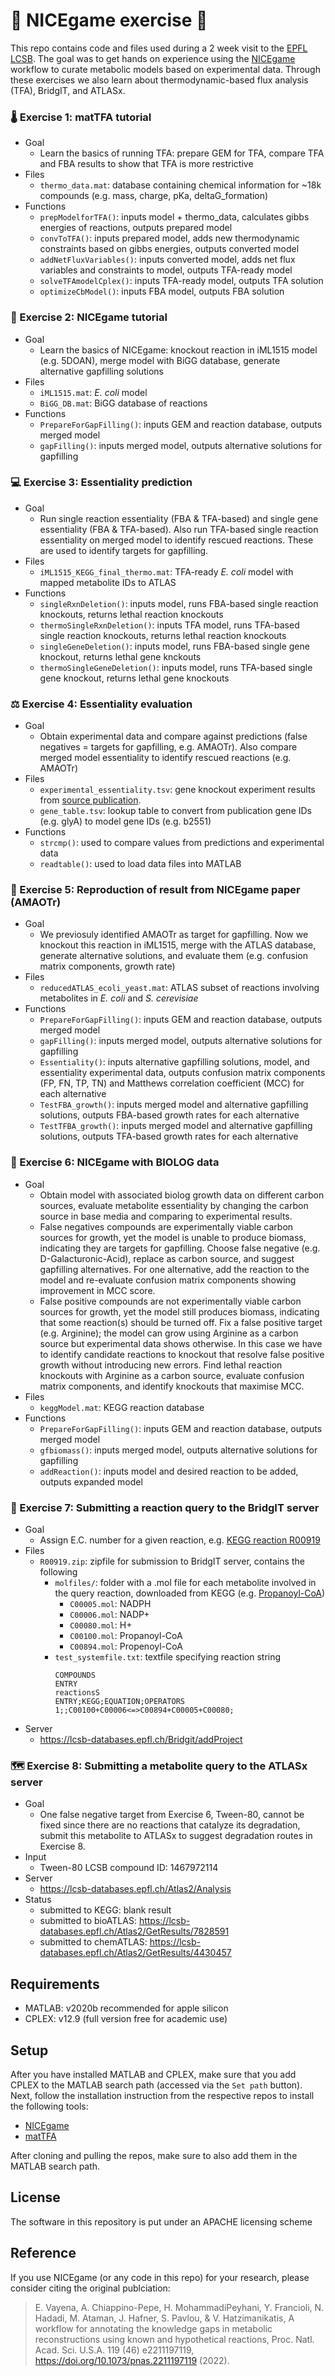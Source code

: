 # 🏓 NICEgame exercise 🏓

This repo contains code and files used during a 2 week visit to the [EPFL LCSB](https://www.epfl.ch/labs/lcsb/). The goal was to get hands on experience using the [NICEgame](https://www.pnas.org/doi/10.1073/pnas.2211197119) workflow to curate metabolic models based on experimental data. Through these exercises we also learn about thermodynamic-based flux analysis (TFA), BridgIT, and ATLASx.

### 🌡️ Exercise 1: matTFA tutorial
- Goal
  - Learn the basics of running TFA: prepare GEM for TFA, compare TFA and FBA results to show that TFA is more restrictive
- Files
  - `thermo_data.mat`: database containing chemical information for ~18k compounds (e.g. mass, charge, pKa, deltaG_formation)
- Functions
  - `prepModelforTFA()`: inputs model + thermo_data, calculates gibbs energies of reactions, outputs prepared model
  - `convToTFA()`: inputs prepared model, adds new thermodynamic constraints based on gibbs energies, outputs converted model
  - `addNetFluxVariables()`: inputs converted model, adds net flux variables and constraints to model, outputs TFA-ready model
  - `solveTFAmodelCplex()`: inputs TFA-ready model, outputs TFA solution
  - `optimizeCbModel()`: inputs FBA model, outputs FBA solution

### 🐤 Exercise 2: NICEgame tutorial
- Goal
  - Learn the basics of NICEgame: knockout reaction in iML1515 model (e.g. 5DOAN), merge model with BiGG database, generate alternative gapfilling solutions
- Files
  - `iML1515.mat`: *E. coli* model
  - `BiGG_DB.mat`: BiGG database of reactions
- Functions
  - `PrepareForGapFilling()`: inputs GEM and reaction database, outputs merged model
  - `gapFilling()`: inputs merged model, outputs alternative solutions for gapfilling

### 💻 Exercise 3: Essentiality prediction
- Goal
  - Run single reaction essentiality (FBA & TFA-based) and single gene essentiality (FBA & TFA-based). Also run TFA-based single reaction essentiality on merged model to identify rescued reactions. These are used to identify targets for gapfilling.
- Files
  - `iML1515_KEGG_final_thermo.mat`: TFA-ready *E. coli* model with mapped metabolite IDs to ATLAS
- Functions
  - `singleRxnDeletion()`: inputs model, runs FBA-based single reaction knockouts, returns lethal reaction knockouts
  - `thermoSingleRxnDeletion()`: inputs TFA model, runs TFA-based single reaction knockouts, returns lethal reaction knockouts
  - `singleGeneDeletion()`: inputs model, runs FBA-based single gene knockout, returns lethal gene knckouts
  - `thermoSingleGeneDeletion()`: inputs model, runs TFA-based single gene knockout, returns lethal gene knockouts

### ⚖️ Exercise 4: Essentiality evaluation
- Goal
  - Obtain experimental data and compare against predictions (false negatives = targets for gapfilling, e.g. AMAOTr). Also compare merged model essentiality to identify rescued reactions (e.g. AMAOTr)
- Files
  - `experimental_essentiality.tsv`: gene knockout experiment results from [source publication](https://journals.asm.org/doi/10.1128/mbio.02096-17).
  - `gene_table.tsv`: lookup table to convert from publication gene IDs (e.g. glyA) to model gene IDs (e.g. b2551)
- Functions
  - `strcmp()`: used to compare values from predictions and experimental data
  - `readtable()`: used to load data files into MATLAB
  
### 📑 Exercise 5: Reproduction of result from NICEgame paper (AMAOTr)
- Goal
  - We previosuly identified AMAOTr as target for gapfilling. Now we knockout this reaction in iML1515, merge with the ATLAS database, generate alternative solutions, and evaluate them (e.g. confusion matrix components, growth rate)
- Files
  - `reducedATLAS_ecoli_yeast.mat`: ATLAS subset of reactions involving metabolites in *E. coli* and *S. cerevisiae*
- Functions
  - `PrepareForGapFilling()`: inputs GEM and reaction database, outputs merged model
  - `gapFilling()`: inputs merged model, outputs alternative solutions for gapfilling 
  - `Essentiality()`:  inputs alternative gapfilling solutions, model, and essentiality experimental data, outputs confusion matrix components (FP, FN, TP, TN) and Matthews correlation coefficient (MCC) for each alternative
  - `TestFBA_growth()`: inputs merged model and alternative gapfilling solutions, outputs FBA-based growth rates for each alternative
  - `TestTFBA_growth()`: inputs merged model and alternative gapfilling solutions, outputs TFA-based growth rates for each alternative
  
### 🧫 Exercise 6: NICEgame with BIOLOG data
- Goal
  - Obtain model with associated biolog growth data on different carbon sources, evaluate metabolite essentiality by changing the carbon source in base media and comparing to experimental results.
  - False negatives compounds are experimentally viable carbon sources for growth, yet the model is unable to produce biomass, indicating they are targets for gapfilling. Choose false negative (e.g. D-Galacturonic-Acid), replace as carbon source, and suggest gapfilling alternatives. For one alternative, add the reaction to the model and re-evaluate confusion matrix components showing improvement in MCC score.
  - False positive compounds are not experimentally viable carbon sources for growth, yet the model still produces biomass, indicating that some reaction(s) should be turned off. Fix a false positive target (e.g. Arginine); the model can grow using Arginine as a carbon source but experimental data shows otherwise. In this case we have to identify candidate reactions to knockout that resolve false positive growth without introducing new errors. Find lethal reaction knockouts with Arginine as a carbon source, evaluate confusion matrix components, and identify knockouts that maximise MCC.
- Files
  - `keggModel.mat`: KEGG reaction database 
- Functions
  - `PrepareForGapFilling()`: inputs GEM and reaction database, outputs merged model
  - `gfbiomass()`: inputs merged model, outputs alternative solutions for gapfilling
  - `addReaction()`: inputs model and desired reaction to be added, outputs expanded model
  
### 🌉 Exercise 7: Submitting a reaction query to the BridgIT server
- Goal
  - Assign E.C. number for a given reaction, e.g. [KEGG reaction R00919](https://www.genome.jp/dbget-bin/www_bget?rn:R00919)
- Files
  - `R00919.zip`: zipfile for submission to BridgIT server, contains the following
     - `molfiles/`: folder with a .mol file for each metabolite involved in the query reaction, downloaded from KEGG (e.g. [Propanoyl-CoA](https://www.genome.jp/entry/C00100))
         - `C00005.mol`: NADPH
         - `C00006.mol`: NADP+
         - `C00080.mol`: H+
         - `C00100.mol`: Propanoyl-CoA
         - `C00894.mol`: Propenoyl-CoA
     - `test_systemfile.txt`: textfile specifying reaction string
        ```
        COMPOUNDS
        ENTRY
        reactionsS
        ENTRY;KEGG;EQUATION;OPERATORS
        1;;C00100+C00006<=>C00894+C00005+C00080;
        ```
- Server
   - https://lcsb-databases.epfl.ch/Bridgit/addProject
  
### 🗺️ Exercise 8: Submitting a metabolite query to the ATLASx server
- Goal
  - One false negative target from Exercise 6, Tween-80, cannot be fixed since there are no reactions that catalyze its degradation, submit this metabolite to ATLASx to suggest degradation routes in Exercise 8.
- Input
   - Tween-80 LCSB compound ID: 1467972114 
- Server
   - https://lcsb-databases.epfl.ch/Atlas2/Analysis
- Status
   - submitted to KEGG: blank result
   - submitted to bioATLAS: https://lcsb-databases.epfl.ch/Atlas2/GetResults/7828591
   - submitted to chemATLAS: https://lcsb-databases.epfl.ch/Atlas2/GetResults/4430457

## Requirements

- MATLAB: v2020b recommended for apple silicon
- CPLEX: v12.9 (full version free for academic use)

## Setup

After you have installed MATLAB and CPLEX, make sure that you add CPLEX to the MATLAB search path (accessed via the `Set path` button). Next, follow the installation instruction from the respective repos to install the following tools:

- [NICEgame](https://github.com/EPFL-LCSB/NICEgame)
- [matTFA](https://github.com/EPFL-LCSB/matTFA)

After cloning and pulling the repos, make sure to also add them in the MATLAB search path.

## License
The software in this repository is put under an APACHE licensing scheme

## Reference
If you use NICEgame (or any code in this repo) for your research, please consider citing the original publciation:

> E. Vayena, A. Chiappino-Pepe, H. MohammadiPeyhani, Y. Francioli, N. Hadadi, M. Ataman, J. Hafner, S. Pavlou, & V. Hatzimanikatis, A workflow for annotating the knowledge gaps in metabolic reconstructions using known and hypothetical reactions, Proc. Natl. Acad. Sci. U.S.A. 119 (46) e2211197119, https://doi.org/10.1073/pnas.2211197119 (2022).

